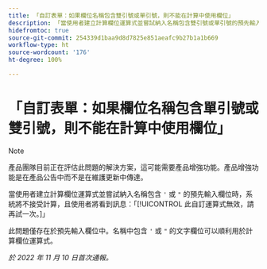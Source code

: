 ```yaml
---
title: 「自訂表單：如果欄位名稱包含雙引號或單引號，則不能在計算中使用欄位」
description: 「當使用者建立計算欄位運算式並嘗試納入名稱包含雙引號或單引號的預先輸入欄位時，系統將不接受計算，且使用者將看到訊息：此自訂運算式無效，請再試一次。」
hidefromtoc: true
source-git-commit: 254339d1baa9d8d7825e851aeafc9b27b1a1b669
workflow-type: ht
source-wordcount: '176'
ht-degree: 100%

---
```



# 「自訂表單：如果欄位名稱包含單引號或雙引號，則不能在計算中使用欄位」

>[!NOTE]
>
>產品團隊目前正在評估此問題的解決方案，這可能需要產品增強功能。產品增強功能是在產品公告中而不是在維護更新中傳達。

當使用者建立計算欄位運算式並嘗試納入名稱包含 `'` 或 `"` 的預先輸入欄位時，系統將不接受計算，且使用者將看到訊息：「[!UICONTROL 此自訂運算式無效，請再試一次。]」

此問題僅存在於預先輸入欄位中。名稱中包含 `'` 或 `"` 的文字欄位可以順利用於計算欄位運算式。

_於 2022 年 11 月 10 日首次通報。_

